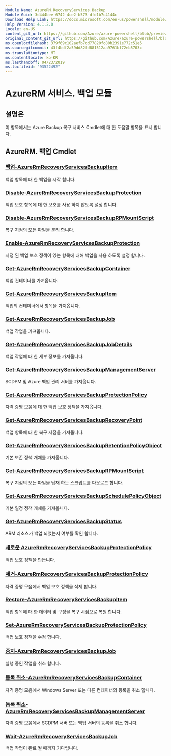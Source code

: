 ```yaml
---
Module Name: AzureRM.RecoveryServices.Backup
Module Guid: 3d444bee-6742-4ce2-b573-dfd1b7c4144c
Download Help Link: https://docs.microsoft.com/en-us/powershell/module/azurerm.recoveryservices.backup
Help Version: 4.1.2.0
Locale: en-US
content_git_url: https://github.com/Azure/azure-powershell/blob/preview/src/ResourceManager/RecoveryServices/Commands.RecoveryServices.Backup/help/AzureRM.RecoveryServices.Backup.md
original_content_git_url: https://github.com/Azure/azure-powershell/blob/preview/src/ResourceManager/RecoveryServices/Commands.RecoveryServices.Backup/help/AzureRM.RecoveryServices.Backup.md
ms.openlocfilehash: 379f69c102aefb7cd77820fc80b2391e772c51e5
ms.sourcegitcommit: 43f4bdf2a59dd82fd881512aa9761bf72eb5703c
ms.translationtype: MT
ms.contentlocale: ko-KR
ms.lasthandoff: 04/23/2019
ms.locfileid: "93522492"
---
```

# AzureRM 서비스. 백업 모듈
## 설명은
이 항목에서는 Azure Backup 복구 서비스 Cmdlet에 대 한 도움말 항목을 표시 합니다.

## AzureRM. 백업 Cmdlet
### [백업-AzureRmRecoveryServicesBackupItem](Backup-AzureRmRecoveryServicesBackupItem.md)
백업 항목에 대 한 백업을 시작 합니다.

### [Disable-AzureRmRecoveryServicesBackupProtection](Disable-AzureRmRecoveryServicesBackupProtection.md)
백업 보호 항목에 대 한 보호를 사용 하지 않도록 설정 합니다.

### [Disable-AzureRmRecoveryServicesBackupRPMountScript](Disable-AzureRmRecoveryServicesBackupRPMountScript.md)
복구 지점의 모든 파일을 분리 합니다.

### [Enable-AzureRmRecoveryServicesBackupProtection](Enable-AzureRmRecoveryServicesBackupProtection.md)
지정 된 백업 보호 정책이 있는 항목에 대해 백업을 사용 하도록 설정 합니다.

### [Get-AzureRmRecoveryServicesBackupContainer](Get-AzureRmRecoveryServicesBackupContainer.md)
백업 컨테이너를 가져옵니다.

### [Get-AzureRmRecoveryServicesBackupItem](Get-AzureRmRecoveryServicesBackupItem.md)
백업의 컨테이너에서 항목을 가져옵니다.

### [Get-AzureRmRecoveryServicesBackupJob](Get-AzureRmRecoveryServicesBackupJob.md)
백업 작업을 가져옵니다.

### [Get-AzureRmRecoveryServicesBackupJobDetails](Get-AzureRmRecoveryServicesBackupJobDetails.md)
백업 작업에 대 한 세부 정보를 가져옵니다.

### [Get-AzureRmRecoveryServicesBackupManagementServer](Get-AzureRmRecoveryServicesBackupManagementServer.md)
SCDPM 및 Azure 백업 관리 서버를 가져옵니다.

### [Get-AzureRmRecoveryServicesBackupProtectionPolicy](Get-AzureRmRecoveryServicesBackupProtectionPolicy.md)
자격 증명 모음에 대 한 백업 보호 정책을 가져옵니다.

### [Get-AzureRmRecoveryServicesBackupRecoveryPoint](Get-AzureRmRecoveryServicesBackupRecoveryPoint.md)
백업 항목에 대 한 복구 지점을 가져옵니다.

### [Get-AzureRmRecoveryServicesBackupRetentionPolicyObject](Get-AzureRmRecoveryServicesBackupRetentionPolicyObject.md)
기본 보존 정책 개체를 가져옵니다.

### [Get-AzureRmRecoveryServicesBackupRPMountScript](Get-AzureRmRecoveryServicesBackupRPMountScript.md)
복구 지점의 모든 파일을 탑재 하는 스크립트를 다운로드 합니다.

### [Get-AzureRmRecoveryServicesBackupSchedulePolicyObject](Get-AzureRmRecoveryServicesBackupSchedulePolicyObject.md)
기본 일정 정책 개체를 가져옵니다.

### [Get-AzureRmRecoveryServicesBackupStatus](Get-AzureRmRecoveryServicesBackupStatus.md)
ARM 리소스가 백업 되었는지 여부를 확인 합니다.

### [새로운 AzureRmRecoveryServicesBackupProtectionPolicy](New-AzureRmRecoveryServicesBackupProtectionPolicy.md)
백업 보호 정책을 만듭니다.

### [제거-AzureRmRecoveryServicesBackupProtectionPolicy](Remove-AzureRmRecoveryServicesBackupProtectionPolicy.md)
자격 증명 모음에서 백업 보호 정책을 삭제 합니다.

### [Restore-AzureRmRecoveryServicesBackupItem](Restore-AzureRmRecoveryServicesBackupItem.md)
백업 항목에 대 한 데이터 및 구성을 복구 시점으로 복원 합니다.

### [Set-AzureRmRecoveryServicesBackupProtectionPolicy](Set-AzureRmRecoveryServicesBackupProtectionPolicy.md)
백업 보호 정책을 수정 합니다.

### [중지-AzureRmRecoveryServicesBackupJob](Stop-AzureRmRecoveryServicesBackupJob.md)
실행 중인 작업을 취소 합니다.

### [등록 취소-AzureRmRecoveryServicesBackupContainer](Unregister-AzureRmRecoveryServicesBackupContainer.md)
자격 증명 모음에서 Windows Server 또는 다른 컨테이너의 등록을 취소 합니다.

### [등록 취소-AzureRmRecoveryServicesBackupManagementServer](Unregister-AzureRmRecoveryServicesBackupManagementServer.md)
자격 증명 모음에서 SCDPM 서버 또는 백업 서버의 등록을 취소 합니다.

### [Wait-AzureRmRecoveryServicesBackupJob](Wait-AzureRmRecoveryServicesBackupJob.md)
백업 작업이 완료 될 때까지 기다립니다.

